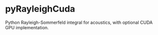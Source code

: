 # pyRayleighCuda
Python Rayleigh-Sommerfeld integral for acoustics, with optional CUDA GPU implementation. 

